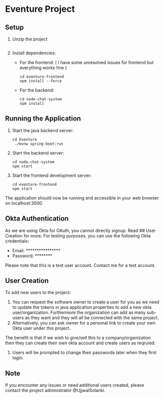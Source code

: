# Eventure Project

## Setup

1. Unzip the project
   ```
   ```

2. Install dependencies:
   - For the frontend: ( I have some unresolved issues for frontend but everything works fine )
     ```
     cd eventure-frontend
     npm install --force
     ```
   - For the backend:
     ```
     cd node-chat-system
     npm install
     ```

## Running the Application

1. Start the java backend server:
   ```
   cd Eventure
    ./mvnw spring-boot:run      
    ``` 

2. Start the backend server:
   ```
   cd node-chat-system
   npm start
   ``` 

3. Start the frontend development server:
   ```
   cd eventure-frontend
   npm start
   ```


The application should now be running and accessible in your web browser on localhost:3000.

## Okta Authentication
As we are using Okta for OAuth, you cannot directly signup. Read ## User Creation for more. 
For testing purposes, you can use the following Okta credentials:

- Email: ****************
- Password: ********

Please note that this is a test user account. Contact me for a test account. 

## User Creation

To add new users to the project:
1. You can request the software owner to create a user for you as we need to update the tokens in java application.properties to add a new okta user/organization. Furthermore the organization can add as many sub-users as they want and they will all be connected with the same project. 
2. Alternatively, you can ask owner for a personal link to create your own Okta user under this project.

The benefit is that if we wish to give/sell this to a company/organization then they can create their own okta account and create users as reqruied.
1. Users will be prompted to change their passwords later when they first login. 

## Note

If you encounter any issues or need additional users created, please contact the project administrator @UjjwalSolanki.
